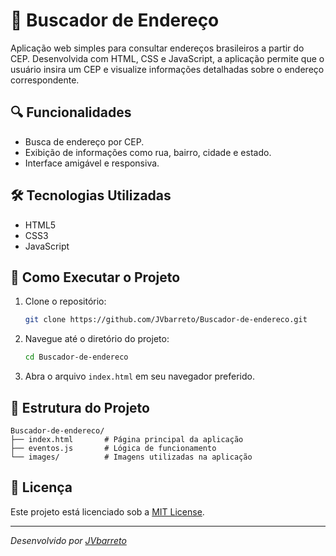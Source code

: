 
# 📍 Buscador de Endereço

Aplicação web simples para consultar endereços brasileiros a partir do CEP. Desenvolvida com HTML, CSS e JavaScript, a aplicação permite que o usuário insira um CEP e visualize informações detalhadas sobre o endereço correspondente.

## 🔍 Funcionalidades

- Busca de endereço por CEP.
- Exibição de informações como rua, bairro, cidade e estado.
- Interface amigável e responsiva.

## 🛠️ Tecnologias Utilizadas

- HTML5
- CSS3
- JavaScript

## 🚀 Como Executar o Projeto

1. Clone o repositório:
   ```bash
   git clone https://github.com/JVbarreto/Buscador-de-endereco.git
   ```

2. Navegue até o diretório do projeto:
   ```bash
   cd Buscador-de-endereco
   ```

3. Abra o arquivo `index.html` em seu navegador preferido.

## 📁 Estrutura do Projeto

```
Buscador-de-endereco/
├── index.html       # Página principal da aplicação
├── eventos.js       # Lógica de funcionamento
└── images/          # Imagens utilizadas na aplicação
```

## 📄 Licença

Este projeto está licenciado sob a [MIT License](LICENSE).

---

*Desenvolvido por [JVbarreto](https://github.com/JVbarreto)*
